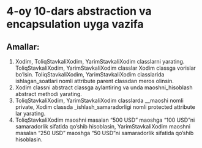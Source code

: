 # 4-oy 10-dars abstraction va encapsulation uyga vazifa

## Amallar:
1. Xodim, ToliqStavkaliXodim, YarimStavkaliXodim classlarni
yarating. ToliqStavkaliXodim, YarimStavkaliXodim classlar
Xodim classga vorislar bo’lsin. ToliqStavkaliXodim,
YarimStavkaliXodim classlarida ishlagan_soatlari nomli
attribute parent classdan meros olinsin.
2. Xodim classni abstract classga aylantiring va unda
maoshni_hisoblash abstract methodi yarating.
3. ToliqStavkaliXodim, YarimStavkaliXodim classlarda
__maoshi nomli private, Xodim classda
_ishlash_samaradorligi nomli protected attribute lar yarating.
4. ToliqStavkaliXodim maoshni masalan “500 USD” maoshga
“100 USD”ni samaradorlik sifatida qo’shib hisoblasin,
YarimStavkaliXodim maoshni masalan “250 USD” maoshga
“50 USD”ni samaradorlik sifatida qo’shib hisoblasin.